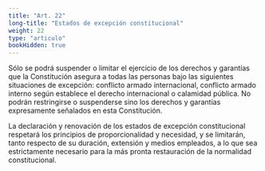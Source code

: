 ```yaml
---
title: "Art. 22"
long-title: "Estados de excepción constitucional"
weight: 22
type: "articulo"
bookHidden: true
---
```

Sólo se podrá suspender o limitar el ejercicio de los derechos y garantías que la Constitución asegura a todas las personas bajo las siguientes situaciones de excepción: conflicto armado internacional, conflicto armado interno según establece el derecho internacional o calamidad pública. No podrán restringirse o suspenderse sino los derechos y garantías expresamente señalados en esta Constitución.

La declaración y renovación de los estados de excepción constitucional respetará los principios de proporcionalidad y necesidad, y se limitarán, tanto respecto de su duración, extensión y medios empleados, a lo que sea estrictamente necesario para la más pronta restauración de la normalidad constitucional.
